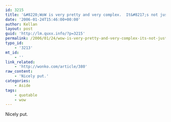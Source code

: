 ```yaml
---
id: 3215
title: '&#8220;WoW is very pretty and very complex.  It&#8217;s not just a nice GUI for a spreadsheet application like some other RPGs&#8221;'
date: '2006-01-24T15:46:00+00:00'
author: Kellan
layout: post
guid: 'http://lm.quxx.info/?p=3215'
permalink: /2006/01/24/wow-is-very-pretty-and-very-complex-its-not-just-a-nice-gui-for-a-spreadsheet-application-like-some-other-rpgs/
typo_id:
    - '3213'
mt_id:
    - ''
link_related:
    - 'http://wonko.com/article/380'
raw_content:
    - 'Nicely put.'
categories:
    - Aside
tags:
    - quotable
    - wow
---
```


Nicely put.